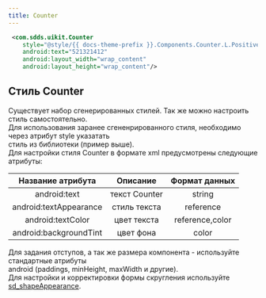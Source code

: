 ```yaml
---
title: Counter
---
```


```xml
 <com.sdds.uikit.Counter
    style="@style/{{ docs-theme-prefix }}.Components.Counter.L.Positive"
    android:text="521321412"
    android:layout_width="wrap_content"
    android:layout_height="wrap_content"/>
```

## Стиль Counter

Существует набор сгенерированных стилей. Так же можно настроить стиль самостоятельно.  
Для использования заранее сгененрированного стиля, необходимо через атрибут style указатать  
стиль из библиотеки (пример выше).  
Для настройки стиля Counter в формате xml предусмотрены следующие атрибуты:

|Название атрибута|Описание|Формат данных|
|:-:|:-:|:-:|
|android:text|текст Counter|string|
|android:textAppearance|стиль текста|reference|
|android:textColor|цвет текста|reference,color|
|android:backgroundTint|цвет фона|color|

Для задания отступов, а так же размера компонента - используйте стандартные атрибуты  
android (paddings, minHeight, maxWidth и другие).  
Для настройки и корректировки формы скругления используйте [sd_shapeAppearance](../theme/ShapeAppearance.md#sd_shapeappearance).  
